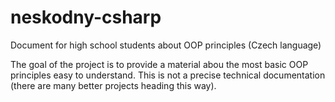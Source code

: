 # neskodny-csharp
Document for high school students about OOP principles (Czech language)

The goal of the project is to provide a material abou the most basic OOP principles easy to understand. This is not a precise technical documentation (there are many better projects heading this way).
